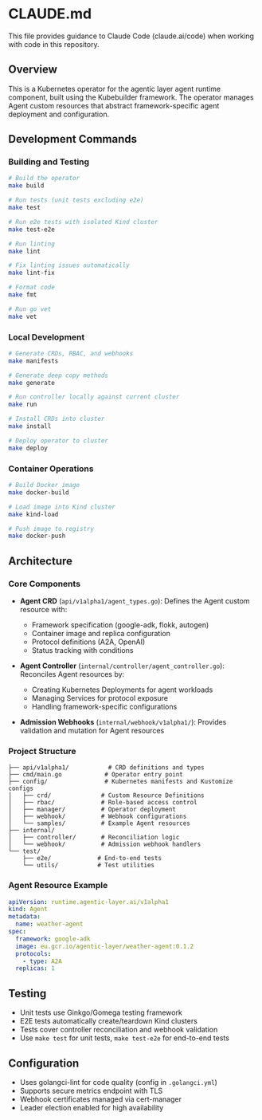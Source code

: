 # CLAUDE.md

This file provides guidance to Claude Code (claude.ai/code) when working with code in this repository.

## Overview

This is a Kubernetes operator for the agentic layer agent runtime component, built using the Kubebuilder framework. The operator manages Agent custom resources that abstract framework-specific agent deployment and configuration.

## Development Commands

### Building and Testing
```bash
# Build the operator
make build

# Run tests (unit tests excluding e2e)
make test

# Run e2e tests with isolated Kind cluster
make test-e2e

# Run linting
make lint

# Fix linting issues automatically
make lint-fix

# Format code
make fmt

# Run go vet
make vet
```

### Local Development
```bash
# Generate CRDs, RBAC, and webhooks
make manifests

# Generate deep copy methods
make generate

# Run controller locally against current cluster
make run

# Install CRDs into cluster
make install

# Deploy operator to cluster
make deploy
```

### Container Operations
```bash
# Build Docker image
make docker-build

# Load image into Kind cluster
make kind-load

# Push image to registry
make docker-push
```

## Architecture

### Core Components

- **Agent CRD** (`api/v1alpha1/agent_types.go`): Defines the Agent custom resource with:
  - Framework specification (google-adk, flokk, autogen)
  - Container image and replica configuration
  - Protocol definitions (A2A, OpenAI)
  - Status tracking with conditions

- **Agent Controller** (`internal/controller/agent_controller.go`): Reconciles Agent resources by:
  - Creating Kubernetes Deployments for agent workloads
  - Managing Services for protocol exposure
  - Handling framework-specific configurations

- **Admission Webhooks** (`internal/webhook/v1alpha1/`): Provides validation and mutation for Agent resources

### Project Structure

```
├── api/v1alpha1/           # CRD definitions and types
├── cmd/main.go            # Operator entry point
├── config/                # Kubernetes manifests and Kustomize configs
│   ├── crd/              # Custom Resource Definitions
│   ├── rbac/             # Role-based access control
│   ├── manager/          # Operator deployment
│   ├── webhook/          # Webhook configurations
│   └── samples/          # Example Agent resources
├── internal/
│   ├── controller/       # Reconciliation logic
│   └── webhook/          # Admission webhook handlers
└── test/
    ├── e2e/             # End-to-end tests
    └── utils/           # Test utilities
```

### Agent Resource Example

```yaml
apiVersion: runtime.agentic-layer.ai/v1alpha1
kind: Agent
metadata:
  name: weather-agent
spec:
  framework: google-adk
  image: eu.gcr.io/agentic-layer/weather-agent:0.1.2
  protocols:
    - type: A2A
  replicas: 1
```

## Testing

- Unit tests use Ginkgo/Gomega testing framework
- E2E tests automatically create/teardown Kind clusters
- Tests cover controller reconciliation and webhook validation
- Use `make test` for unit tests, `make test-e2e` for end-to-end tests

## Configuration

- Uses golangci-lint for code quality (config in `.golangci.yml`)
- Supports secure metrics endpoint with TLS
- Webhook certificates managed via cert-manager
- Leader election enabled for high availability